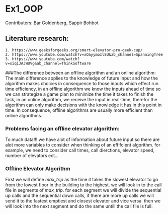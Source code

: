 # Ex1_OOP
Contributers: Bar Goldenberg, Sappir Bohbot

## Literature research:
    1. https://www.geeksforgeeks.org/smart-elevator-pro-geek-cup/
    2. https://www.youtube.com/watch?v=xOayymoIl8U&ab_channel=SpanningTree
    3. https://www.youtube.com/watch?v=siqiJAJWUVg&ab_channel=ThinkSoftware

###The difference between an offline algorithm and an online algorithm:
The main difference applies to the knowledge of future input and how the algorithm makes choices in consequence to those inputs which effect run time efficiency, in an offline algorithm we know the inputs ahead of time so we can strategize a game plan to minimize the time it takes to finish the task, in an online algorithm, we receive the input in real-time, therefor the algorithm can only make decisions with the knowledge it has in this point in time.
In consequence, offline algorithms are usually more efficient than online algorithms.

### Problems facing an offline elevator algorithm:
To much data!!!
we have alot of information about future input so there are alot more variables to consider when thinking of an effifcient algorithm.
for example, we need to consider call times, call dierctions, elevator speed, number of elevators ect...


### Offline Elevator Algorithm
First we will define *max_trip* as the time it takes the slowest elevator to go from the lowest floor in the building to the highest.
we will look in to the call file in segments of *max_trip*.
for each segment we will divide the sequential up calls and the sequential down calls, if there are more up calls we will send it to the fastest emptiest and closest elevator and vice versa.
then we will look into the next segment and do the same untill the call file is full.
